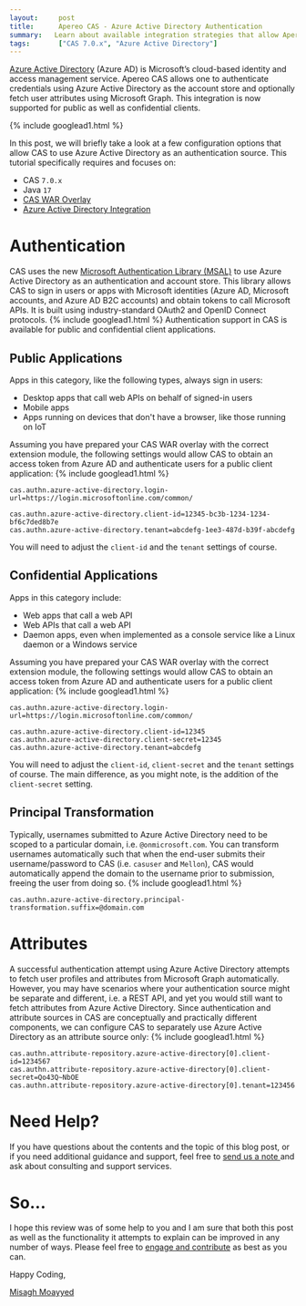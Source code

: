 ```yaml
---
layout:     post
title:      Apereo CAS - Azure Active Directory Authentication
summary:   Learn about available integration strategies that allow Apereo CAS to use Azure Active Directory as an authentication and attribute source.
tags:       ["CAS 7.0.x", "Azure Active Directory"]
---
```


[Azure Active Directory](https://docs.microsoft.com/en-us/azure/active-directory/fundamentals/active-directory-whatis) (Azure AD) is Microsoft’s cloud-based identity and access management service. Apereo CAS allows one to authenticate credentials using Azure Active Directory as the account store and optionally fetch user attributes using Microsoft Graph. This integration is now supported for public as well as confidential clients.

{% include googlead1.html %}

In this post, we will briefly take a look at a few configuration options that allow CAS to use Azure Active Directory as an authentication source. This tutorial specifically requires and focuses on:

- CAS `7.0.x`
- Java `17`
- [CAS WAR Overlay](https://github.com/apereo/cas-overlay-template)
- [Azure Active Directory Integration](https://apereo.github.io/cas/development/authentication/Azure-ActiveDirectory-Authentication.html)

# Authentication

CAS uses the new [Microsoft Authentication Library (MSAL)](https://github.com/AzureAD/microsoft-authentication-library-for-java) to use Azure Active Directory as an authentication and account store. This library allows CAS to sign in users or apps with Microsoft identities (Azure AD, Microsoft accounts, and Azure AD B2C accounts) and obtain tokens to call Microsoft APIs. It is built using industry-standard OAuth2 and OpenID Connect protocols.
{% include googlead1.html %}
Authentication support in CAS is available for public and confidential client applications.

## Public Applications

Apps in this category, like the following types, always sign in users:

- Desktop apps that call web APIs on behalf of signed-in users
- Mobile apps
- Apps running on devices that don't have a browser, like those running on IoT

Assuming you have prepared your CAS WAR overlay with the correct extension module, the following settings would allow CAS to obtain an access token from Azure AD and authenticate users for a public client application:
{% include googlead1.html %}
```properties
cas.authn.azure-active-directory.login-url=https://login.microsoftonline.com/common/

cas.authn.azure-active-directory.client-id=12345-bc3b-1234-1234-bf6c7ded8b7e
cas.authn.azure-active-directory.tenant=abcdefg-1ee3-487d-b39f-abcdefg
```

You will need to adjust the `client-id` and the `tenant` settings of course.

## Confidential Applications

Apps in this category include:

- Web apps that call a web API
- Web APIs that call a web API
- Daemon apps, even when implemented as a console service like a Linux daemon or a Windows service

Assuming you have prepared your CAS WAR overlay with the correct extension module, the following settings would allow CAS to obtain an access token from Azure AD and authenticate users for a public client application:
{% include googlead1.html %}
```properties
cas.authn.azure-active-directory.login-url=https://login.microsoftonline.com/common/

cas.authn.azure-active-directory.client-id=12345
cas.authn.azure-active-directory.client-secret=12345
cas.authn.azure-active-directory.tenant=abcdefg
```

You will need to adjust the `client-id`, `client-secret` and the `tenant` settings of course. The main difference, as you might note, is the addition of the `client-secret` setting.

## Principal Transformation

Typically, usernames submitted to Azure Active Directory need to be scoped to a particular domain, i.e. `@onmicrosoft.com`. You can transform usernames automatically such that when the end-user submits their username/password to CAS (i.e. `casuser` and `Mellon`), CAS would automatically append the domain to the username prior to submission, freeing the user from doing so. 
{% include googlead1.html %}
```properties
cas.authn.azure-active-directory.principal-transformation.suffix=@domain.com
```

# Attributes

A successful authentication attempt using Azure Active Directory attempts to fetch user profiles and attributes from Microsoft Graph automatically. However, you may have scenarios where your authentication source might be separate and different, i.e. a REST API, and yet you would still want to fetch attributes from Azure Active Directory. Since authentication and attribute sources in CAS are conceptually and practically different components, we can configure CAS to separately use Azure Active Directory as an attribute source only:
{% include googlead1.html %}
```
cas.authn.attribute-repository.azure-active-directory[0].client-id=1234567
cas.authn.attribute-repository.azure-active-directory[0].client-secret=Qo43Q~NbOE
cas.authn.attribute-repository.azure-active-directory[0].tenant=123456
```

# Need Help?

If you have questions about the contents and the topic of this blog post, or if you need additional guidance and support, feel free to [send us a note ](/#contact-section-header) and ask about consulting and support services.

# So...

I hope this review was of some help to you and I am sure that both this post as well as the functionality it attempts to explain can be improved in any number of ways. Please feel free to [engage and contribute][contribguide] as best as you can.

Happy Coding,

[Misagh Moayyed](https://fawnoos.com)

[contribguide]: https://apereo.github.io/cas/developer/Contributor-Guidelines.html